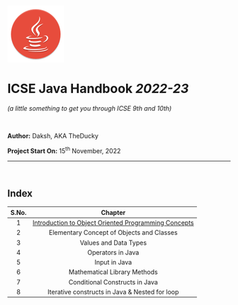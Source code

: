 ![Java Icon](/Images/java.svg)

# ICSE Java Handbook _2022-23_

_(a little something to get you through ICSE 9th and 10th)_

<br>

**Author:** Daksh, AKA TheDucky

**Project Start On:** 15<sup>th</sup> November, 2022

----

<br>

## Index
S.No.             |Chapter              
:-------------------------:|:-------------------------:
1 | [Introduction to Object Oriented Programming Concepts](/syllabus/9th/Introduction_to_Object_Oriented_Programming_Concepts.md)
2 | Elementary Concept of Objects and Classes
3 | Values and Data Types
4 | Operators in Java
5 | Input in Java
6 | Mathematical Library Methods
7 | Conditional Constructs in Java
8 | Iterative constructs in Java & Nested for loop
